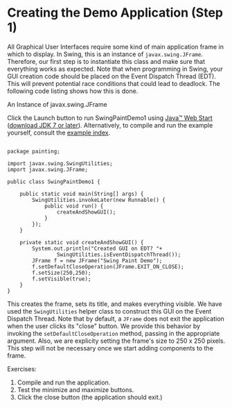 
# Creating the Demo Application (Step 1)

All Graphical User Interfaces require some kind of main application frame in which to display. In Swing, this is an instance of `javax.swing.JFrame`. Therefore, our first step is to instantiate this class and make sure that everything works as expected. Note that when programming in Swing, your GUI creation code should be placed on the Event Dispatch Thread (EDT). This will prevent potential race conditions that could lead to deadlock. The following code listing shows how this is done.

An Instance of javax.swing.JFrame

Click the Launch button to run SwingPaintDemo1 using 
[Java&#8482; Web Start](http://www.oracle.com/technetwork/java/javase/javawebstart/index.html) ([download JDK 7 or later](http://www.oracle.com/technetwork/java/javase/downloads/index.html)). Alternatively, to compile and run the example yourself, consult the [example index](../examples/painting/index.html#SwingPaintDemo1).

```

package painting;

import javax.swing.SwingUtilities;
import javax.swing.JFrame;

public class SwingPaintDemo1 {
    
    public static void main(String[] args) {
        SwingUtilities.invokeLater(new Runnable() {
            public void run() {
                createAndShowGUI();
            }
        });
    }
    
    private static void createAndShowGUI() {
        System.out.println("Created GUI on EDT? "+
                SwingUtilities.isEventDispatchThread());
        JFrame f = new JFrame("Swing Paint Demo");
        f.setDefaultCloseOperation(JFrame.EXIT_ON_CLOSE);
        f.setSize(250,250);
        f.setVisible(true);
    }
}

```

This creates the frame, sets its title, and makes everything visible. We have used the `SwingUtilities` helper class to construct this GUI on the Event Dispatch Thread. Note that by default, a `JFrame` does not exit the application when the user clicks its "close" button. We provide this behavior by invoking the `setDefaultCloseOperation` method, passing in the appropriate argument. Also, we are explicity setting the frame's size to 250 x 250 pixels. This step will not be necessary once we start adding components to the frame.

Exercises:

1. Compile and run the application.
1. Test the minimize and maximize buttons.
1. Click the close button (the application should exit.)
